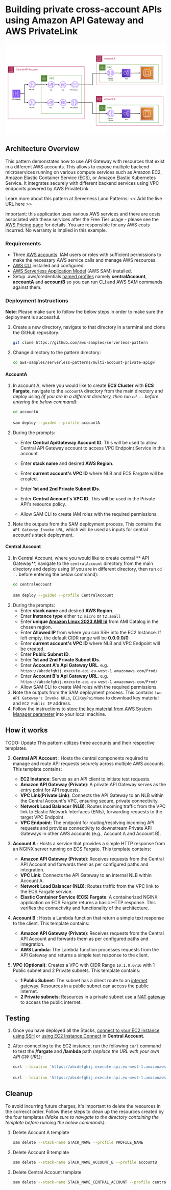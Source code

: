# Building private cross-account APIs using Amazon API Gateway and AWS PrivateLink

![Architecture Diagram](./images/architecture.png)

## Architecture Overview

This pattern demonstates how to use API Gateway with resources that exist in a different AWS accounts. This allows to expose multiple backend microservices running on various compute services such as Amazon EC2, Amazon Elastic Container Service (ECS), or Amazon Elastic Kubernetes Service.  It integrates securely with different backend services using VPC endpoints powered by AWS PrivateLink.

Learn more about this pattern at Serverless Land Patterns: << Add the live URL here >>

Important: this application uses various AWS services and there are costs associated with these services after the Free Tier usage - please see the [AWS Pricing page](https://aws.amazon.com/pricing/) for details. You are responsible for any AWS costs incurred. No warranty is implied in this example.

### Requirements

- Three [AWS accounts](https://signin.aws.amazon.com/signup?request_type=register). IAM users or roles with sufficient permissions to make the necessary AWS service calls and manage AWS resources.
- [AWS CLI](https://docs.aws.amazon.com/cli/latest/userguide/getting-started-install.html) installed and configured.
- [AWS Serverless Application Model](https://docs.aws.amazon.com/serverless-application-model/latest/developerguide/install-sam-cli.html)  (AWS SAM) installed.
- Setup .aws/credentials [named profiles](https://docs.aws.amazon.com/cli/latest/userguide/cli-configure-files.html) namely **centralAccount**, **accountA** and **accountB** so you can run CLI and AWS SAM commands against them.

### Deployment Instructions

**Note**: Please make sure to follow the below steps in order to make sure the deployment is successful. 

1.  Create a new directory, navigate to that directory in a terminal and clone the GitHub repository:
    ``` bash
    git clone https://github.com/aws-samples/serverless-pattern
    ```
2. Change directory to the pattern directory:
    ```bash
    cd aws-samples/serverless-patterns/multi-account-private-apigw
    ```

#### AccountA

1. In account A, where you would like to create **ECS Cluster** with **ECS Fargate**, navigate to the `accountA` directory from the main directory and deploy using *(if you are in a different directory, then run `cd ..` before entering the below command)*:
    ```bash
    cd accountA
    
    sam deploy --guided --profile accountA
    ```
2. During the prompts:
    - Enter **Central ApiGateway Account ID**. This will be used to allow Central API Gateway account to access VPC Endpoint Service in this account

    -  Enter **stack name** and desired **AWS Region**.
    -  Enter **current account's VPC ID** where NLB and ECS Fargate will be created. 
    -  Enter **1st and 2nd Private Subnet IDs**.
    -  Enter **Central Account's VPC ID**. This will be used in the Private API's resource policy. 
    -  Allow SAM CLI to create IAM roles with the required permissions.
3. Note the outputs from the SAM deployment process. This contains the `API Gateway Invoke URL`, which will be used as inputs for central account's stack deployment.

<!-- #### AccountB
1. In account B, where you would like to create **private API Gateway** with **Lambda** integration, navigate to the `accountB` directory from the main directory and deploy using *(if you are in a different directory, then run `cd ..` before entering the below command)*:
    ```bash
    cd accountB
    
    sam deploy --guided --profile accountB
    ```
2. During the prompts:
    -  Enter **stack name** and desired **AWS Region**.
    -  Enter **Central Account's VPC ID**. This will be used in the Private API's resource policy. 
    -  Allow SAM CLI to create IAM roles with the required permissions.
3. Note the outputs from the SAM deployment process. This contains the `API Gateway's Invoke URL`, which will be used as inputs for central account's stack deployment. -->

#### Central Account
1. In Central Account, where you would like to create central ** API Gateway**, navigate to the `centralAccount` directory from the main directory and deploy using (if you are in different directory, then run `cd ..` before entering the below command):
    ```bash
    cd centralAccount
    
    sam deploy --guided --profile CentralAccount
    ```
2. During the prompts:
    -  Enter **stack name** and desired **AWS Region**.
    -  Enter **Instance type** either `t2.micro` or `t2.small`
    -  Enter **unique [Amazon Linux 2023 AMI Id](https://docs.aws.amazon.com/AWSEC2/latest/UserGuide/finding-an-ami.html)** from AMI Catalog in the chosen region.
    -  Enter **Allowed IP** from where you can SSH into the EC2 Instance. If left empty, the default CIDR range will be **0.0.0.0/0**
    -  Enter **current account's VPC ID** where NLB and VPC Endpoint will be created.
    -  Enter **Public Subnet ID**.
    -  Enter **1st and 2nd Private Subnet IDs**.
    -  Enter **Account A's Api Gateway URL**. e.g. `https://abcdefghij.execute-api.eu-west-1.amazonaws.com/Prod/`
    -  Enter **Account B's Api Gateway URL**. e.g. `https://abcdefghij.execute-api.eu-west-1.amazonaws.com/Prod/`
    -  Allow SAM CLI to create IAM roles with the required permissions.
3. Note the outputs from the SAM deployment process. This contains `two API Gateway's Invoke URLs`, `EC2KeyPairName` to download key material and `EC2 Public IP` address. 
4. Follow the instructions to [store the key material from AWS System Manager parameter](https://docs.aws.amazon.com/AWSEC2/latest/UserGuide/create-key-pairs.html#create-key-pair-cloudformation) into your local machine. 

## How it works
TODO: Update
This pattern utilizes three accounts and their respective templates. 

2. **Central API Account** : Hosts the central components required to manage and route API requests securely across multiple AWS accounts. This template contains:

    - **EC2 Instance**: Serves as an API client to initiate test requests.
    - **Amazon API Gateway (Private)**: A private API Gateway serves as the entry point for API requests.
    - **VPC Link(Private Link)**: Connects the API Gateway to an NLB within the Central Account's VPC, ensuring secure, private connectivity.
    - **Network Load Balancer (NLB)**: Routes incoming traffic from the VPC link to Elastic Network Interfaces (ENIs), forwarding requests to the target VPC Endpoint.
    - **VPC Endpoint**: The endpoint for routing/resolving incoming API requests and provides connectivity to downstream Private API Gateways in other AWS accounts (e.g., Account A and Account B).

3. **Account A** : Hosts a service that provides a simple HTTP response from an NGINX server running on ECS Fargate. This template contains:

    -  **Amazon API Gateway (Private)**: Receives requests from the Central API Account and forwards them as per configured paths and integration.
    -  **VPC Link**: Connects the API Gateway to an internal NLB within Account A.
    -  **Network Load Balancer (NLB)**: Routes traffic from the VPC link to the ECS Fargate service.
    -  **Elastic Container Service (ECS) Fargate**: A containerized NGINX application on ECS Fargate returns a basic HTTP response. This verifies the connectivity and functionality of the architecture.

4. **Account B** : Hosts a Lambda function that return a simple text response to the client. This template contains:
    
    -  **Amazon API Gateway (Private)**: Receives requests from the Central API Account and forwards them as per configured paths and integration.
    -  **AWS Lambda**: The Lambda function processes requests from the API Gateway and returns a simple text response to the client. 

5. **VPC (Optional)**: Creates a VPC with CIDR Range `10.1.0.0/16` with 1 Public subnet and 2 Private subnets. This template contains:
    -  **1 Public Subnet**: The subnet has a direct route to an [internet gateway](https://docs.aws.amazon.com/vpc/latest/userguide/VPC_Internet_Gateway.html). Resources in a public subnet can access the public internet.
    -  **2 Private subnets**: Resources in a private subnet use a [NAT gateway](https://docs.aws.amazon.com/vpc/latest/userguide/vpc-nat.html) to access the public internet.

## Testing
1. Once you have deployed all the Stacks, [connect to your EC2 instance using SSH](https://docs.aws.amazon.com/AWSEC2/latest/UserGuide/connect-to-linux-instance.html) or [using EC2 Instance Connect](https://docs.aws.amazon.com/AWSEC2/latest/UserGuide/connect-linux-inst-eic.html) in **Central Account**.

2. After connecting to the EC2 instance, run the following `curl` command to test the **/fargate** and **/lambda** path (*replace the URL with your own API GW URL*):
    ```bash
    curl --location 'https://abcdefghij.execute-api.eu-west-1.amazonaws.com/Prod/fargate'
    
    curl --location 'https://abcdefghij.execute-api.eu-west-1.amazonaws.com/Prod/lambda'
    ```

## Cleanup

To avoid incurring future charges, it's important to delete the resources in the correcct order. Follow these steps to clean up the resources created by the four templates *(Make sure to navigate to the directory containing the template before running the below commands)*:

1. Delete Account A template 
    ```bash
    sam delete --stack-name STACK_NAME --profile PROFILE_NAME
    ```
2. Delete Account B template 
    ```bash
    sam delete --stack-name STACK_NAME_ACCOUNT_B --profile accountB
    ```
3. Delete Central Account template
    ```bash
    sam delete --stack-name STACK_NAME_CENTRAL_ACCOUNT --profile centralAccount
    ```

